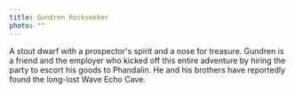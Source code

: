 ```yaml
---
title: Gundren Rockseeker
photo: ""
---
```

A stout dwarf with a prospector's spirit and a nose for treasure. Gundren is a friend and the employer who kicked off this entire adventure by hiring the party to escort his goods to Phandalin. He and his brothers have reportedly found the long-lost Wave Echo Cave.
